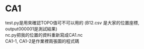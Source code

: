 # CA1
test.py是用來確認TOPO值可不可以用的 (B12.csv 是大家的位置座標, output000001是測試結果)  
nc.py把我的位置的資料重新寫成CA1.nc  
CA1-1, CA1-2是作業裡兩張圖的程式碼
